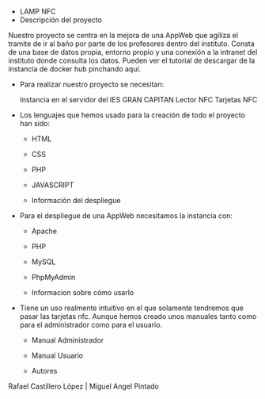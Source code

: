 
- LAMP NFC
- Descripción del proyecto

Nuestro proyecto se centra en la mejora de una AppWeb que agiliza el tramite de ir al baño por parte de los profesores dentro del instituto. Consta de una base de datos propia, entorno propio y una conexión a la intranet del instituto donde consulta los datos.
Pueden ver el tutorial de descargar de la instancia de docker hub pinchando aquí.

- Para realizar nuestro proyecto se necesitan:

    Instancia en el servidor del IES GRAN CAPITAN
    Lector NFC
    Tarjetas NFC

- Los lenguajes que hemos usado para la creación de todo el proyecto han sido:

   - HTML
   - CSS
   - PHP
   - JAVASCRIPT

   - Información del despliegue

- Para el despliegue de una AppWeb necesitamos la instancia con:

   - Apache
   - PHP
   - MySQL
   - PhpMyAdmin

  - Informacion sobre cómo usarlo

- Tiene un uso realmente intuitivo en el que solamente tendremos que pasar las tarjetas nfc. Aunque hemos creado unos manuales tanto como para el administrador como para el usuario.

  - Manual Administrador
  - Manual Usuario


  - Autores

Rafael Castillero López | Miguel Angel Pintado
